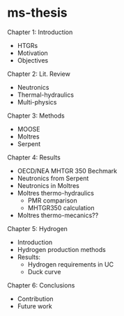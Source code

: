 # ms-thesis

Chapter 1: Introduction
* HTGRs
* Motivation
* Objectives

Chapter 2: Lit. Review
* Neutronics
* Thermal-hydraulics
* Multi-physics

Chapter 3: Methods
* MOOSE
* Moltres
* Serpent

Chapter 4: Results
* OECD/NEA MHTGR 350 Bechmark
* Neutronics from Serpent
* Neutronics in Moltres
* Moltres thermo-hydraulics
	* PMR comparison
	* MHTGR350 calculation
* Moltres thermo-mecanics??

Chapter 5: Hydrogen
* Introduction
* Hydrogen production methods
* Results:
	- Hydrogen requirements in UC
	- Duck curve

Chapter 6: Conclusions
* Contribution
* Future work